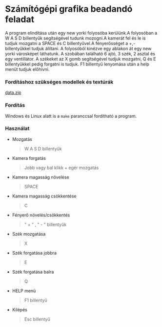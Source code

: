 # Számítógépi grafika beadandó feladat

A program elindítása után egy new yorki folyosóba kerülünk.A folyosóban a W A S D billentyűk segítségével tudunk mozogni.A kamerát fel és le is tudjuk mozgatni a SPACE és C billentyűvel.A fényerősséget a +,- billentyűkkel tudjuk állítani.
A folyosóból kinézve egy ablakon át egy new yorki városképet láthatunk. A szobában található 6 ajtó, 3 szék, 2 asztal és egy ventillátor. A székeket az X gomb segítségével tudjuk mozgatni, Q és E billentyűkkel pedig forgatni is tudjuk. F1 billentyű lenyomása után a help menüt tudjuk előhívni.


### Fordításhoz szükséges modellek és textúrák

[data.zip](https://onedrive.live.com/?authkey=%21AEPY00OgkUMrMIw&cid=F1F555A95CF2EF9F&id=F1F555A95CF2EF9F%21378&parId=root&o=OneUp)

### Fordítás

Windows és Linux alatt is a `make` paranccsal fordítható a program.

### Használat

- Mozgatás
	>W A S D billentyűk
- Kamera forgatás
	>Jobb vagy bal klikk + egér mozgatás
- Kamera magasság növelése
	>SPACE
- Kamera magasság csökkentése
	>C
- Fényerő növelés/csökkentés
	> " + " , " - " billentyűk
- Szék mozgatása
	>X
- Szék forgatása jobbra
	>E
- Szék forgatása balra
	>Q
- HELP menü
	>F1 billentyű
- Kilépés
	>Esc billentyű
